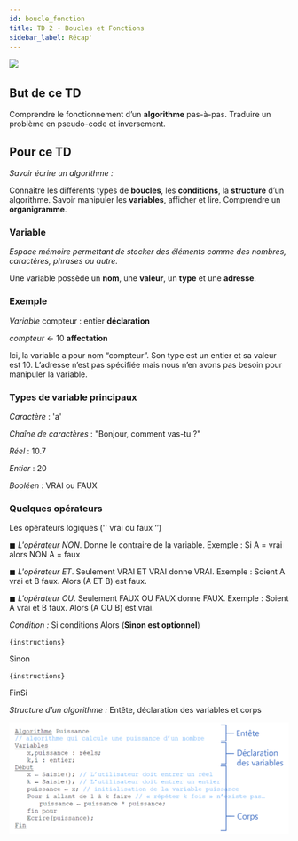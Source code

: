 ```yaml
---
id: boucle_fonction
title: TD 2 - Boucles et Fonctions
sidebar_label: Récap'
---
```


![](https://media.giphy.com/media/Fd0rrjTJ3yLDi/source.gif)

## But de ce TD

Comprendre le fonctionnement d’un **algorithme** pas-à-pas.
Traduire un problème en pseudo-code et inversement.

## Pour ce TD

_Savoir écrire un algorithme :_

Connaître les différents types de **boucles**, les **conditions**, la **structure** d’un algorithme.
Savoir manipuler les **variables**, afficher et lire.
Comprendre un **organigramme**.

### Variable

_Espace mémoire permettant de stocker des éléments comme des nombres, caractères, phrases ou autre._

Une variable possède un **nom**, une **valeur**, un **type** et une **adresse**.

### Exemple

_Variable_ compteur : entier **déclaration**

_compteur_ ← 10 **affectation**

Ici, la variable a pour nom “compteur”. Son type est un entier et sa valeur est 10. L’adresse n’est pas spécifiée mais nous n’en avons pas besoin pour manipuler la variable.

### Types de variable principaux

_Caractère_ : 'a'

_Chaîne de caractères_ : "Bonjour, comment vas-tu ?"

_Réel_ : 10.7

_Entier_ : 20

_Booléen_ : VRAI ou FAUX

### Quelques opérateurs

Les opérateurs logiques ('' vrai ou faux ‘’)

◼ _L'opérateur NON_. Donne le contraire de la variable.
Exemple : Si A = vrai alors NON A = faux

◼ _L'opérateur ET_. Seulement VRAI ET VRAI donne VRAI.
Exemple : Soient A vrai et B faux. Alors (A ET B) est faux.

◼ _L'opérateur OU_. Seulement FAUX OU FAUX donne FAUX.
Exemple : Soient A vrai et B faux. Alors (A OU B) est vrai.

_Condition :_
Si conditions Alors (**Sinon est optionnel**)

    {instructions}

Sinon

    {instructions}

FinSi

_Structure d’un algorithme :_
Entête, déclaration des variables et corps

![](./assets/boucle_1.png)
